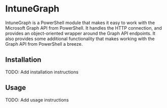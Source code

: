 # IntuneGraph
IntuneGraph is a PowerShell module that makes it easy to work with the Microsoft Graph API from PowerShell. It handles the HTTP connection, and provides an object-oriented wrapper around the Graph API endpoints. It also provides some additional functionality that makes working with the Graph API from PowerShell a breeze.

## Installation
TODO: Add installation instructions

## Usage
TODO: Add usage instructions